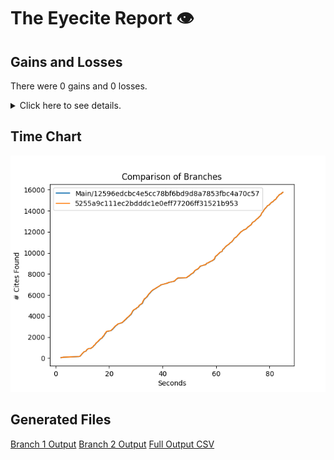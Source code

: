 # The Eyecite Report :eye:



Gains and Losses
---------
There were 0 gains and 0 losses.

<details>
<summary>Click here to see details.</summary>

|     id     |  Gain  |  Loss  |
| ---------- | ------ | ------ |


</details>



Time Chart
---------

![image](https://raw.githubusercontent.com/freelawproject/eyecite/artifacts/269/results/chart.png)


Generated Files
---------

[Branch 1 Output](https://raw.githubusercontent.com/freelawproject/eyecite/artifacts/269/results/12596edcbc4e5cc78bf6bd9d8a7853fbc4a70c57.json)
[Branch 2 Output](https://raw.githubusercontent.com/freelawproject/eyecite/artifacts/269/results/5255a9c111ec2bdddc1e0eff77206ff31521b953.json)
[Full Output CSV ](https://raw.githubusercontent.com/freelawproject/eyecite/artifacts/269/results/output.csv)
